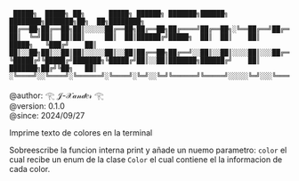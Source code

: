 ```
 █████╗  █████╗ ██╗      █████╗ ██████╗ ███████╗██████╗  ████████╗███████╗██╗  ██╗████████╗
██╔══██╗██╔══██╗██║░░░░░██╔══██╗██╔══██╗██╔════╝██╔══██╗░╚══██╔══╝██╔════╝╚██╗██╔╝╚══██╔══╝
██║  ╚═╝██║  ██║██║     ██║  ██║██████╔╝█████╗  ██║  ██║    ██║   █████╗   ╚███╔╝    ██║   
██║░░██╗██║░░██║██║░░░░░██║░░██║██╔══██╗██╔══╝░░██║░░██║░░░░██║░░░██╔══╝░░░██╔██╗░░░░██║░░░
╚█████╔╝╚█████╔╝███████╗╚█████╔╝██║░░██║███████╗██████╔╝    ██║   ███████╗██╔╝╚██╗   ██║   
░╚════╝░░╚════╝░╚══════╝░╚════╝░╚═╝░░╚═╝╚══════╝╚═════╝░░░░░╚═╝░░░╚══════╝╚═╝░░╚═╝░░░╚═╝░░░
```

@author: 𓂀 𝒥-𝒳𝒶𝓃𝒹𝑒𝓇 𓂀<br>
@version: 0.1.0<br>
@since:  2024/09/27

Imprime texto de colores en la terminal

Sobreescribe la funcion interna print y añade un nuemo parametro: `color` el cual recibe un enum de la clase `Color` el cual contiene el la informacion de cada color.
